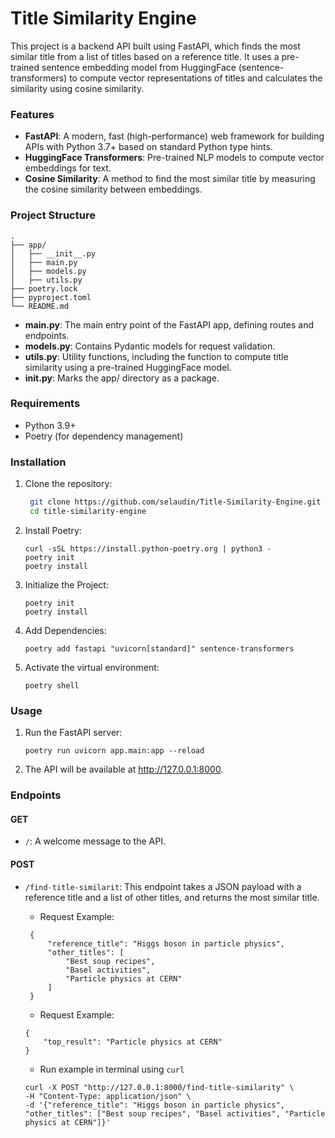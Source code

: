 # Title Similarity Engine

This project is a backend API built using FastAPI, which finds the most similar title from a list of titles based on a reference title. It uses a pre-trained sentence embedding model from HuggingFace (sentence-transformers) to compute vector representations of titles and calculates the similarity using cosine similarity.

### Features

- **FastAPI**: A modern, fast (high-performance) web framework for building APIs with Python 3.7+ based on standard Python type hints.
- **HuggingFace Transformers**: Pre-trained NLP models to compute vector embeddings for text.
- **Cosine Similarity**: A method to find the most similar title by measuring the cosine similarity between embeddings.

### Project Structure

```
.
├── app/
│   ├── __init__.py
│   ├── main.py
│   ├── models.py
│   ├── utils.py
├── poetry.lock
├── pyproject.toml
└── README.md
```

- **main.py**: The main entry point of the FastAPI app, defining routes and endpoints.
- **models.py**: Contains Pydantic models for request validation.
- **utils.py**: Utility functions, including the function to compute title similarity using a pre-trained HuggingFace model.
- **__init__.py**: Marks the app/ directory as a package.

### Requirements
- Python 3.9+
- Poetry (for dependency management)

### Installation
1. Clone the repository:
   ```bash
    git clone https://github.com/selaudin/Title-Similarity-Engine.git
    cd title-similarity-engine
   ```
2. Install Poetry:

   ```
   curl -sSL https://install.python-poetry.org | python3 -
   poetry init
   poetry install
   ```
   
3. Initialize the Project:

   ```
   poetry init
   poetry install
   ```
4. Add Dependencies:

   ```
   poetry add fastapi "uvicorn[standard]" sentence-transformers
   ```
3. Activate the virtual environment:

   ```
   poetry shell
   ```

### Usage
1. Run the FastAPI server:

   ```
   poetry run uvicorn app.main:app --reload
   ```
2. The API will be available at http://127.0.0.1:8000.

### Endpoints

#### GET 
- ```/```: A welcome message to the API.

#### POST 
- ```/find-title-similarit```: This endpoint takes a JSON payload with a reference title and a list of other titles, and returns the most similar title.
   - Request Example: 
  ```
   {
       "reference_title": "Higgs boson in particle physics",
       "other_titles": [
           "Best soup recipes",
           "Basel activities",
           "Particle physics at CERN"
       ]
   }
   ```
  - Request Example: 
  ```
  {
      "top_result": "Particle physics at CERN"
  }
  ```
  
  - Run example in terminal using ```curl```
  ```
  curl -X POST "http://127.0.0.1:8000/find-title-similarity" \
  -H "Content-Type: application/json" \
  -d '{"reference_title": "Higgs boson in particle physics", "other_titles": ["Best soup recipes", "Basel activities", "Particle physics at CERN"]}'
  ```
  
